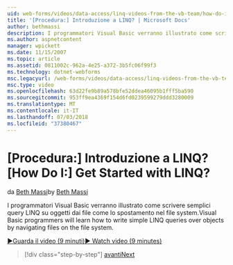 ```yaml
---
uid: web-forms/videos/data-access/linq-videos-from-the-vb-team/how-do-i-get-started-with-linq
title: '[Procedura:] Introduzione a LINQ? | Microsoft Docs'
author: bethmassi
description: I programmatori Visual Basic verranno illustrato come scrivere semplici query LINQ su oggetti dai file come lo spostamento nel file system.
ms.author: aspnetcontent
manager: wpickett
ms.date: 11/15/2007
ms.topic: article
ms.assetid: 0811002c-962a-4e25-a372-3b5fc06f99f3
ms.technology: dotnet-webforms
msc.legacyurl: /web-forms/videos/data-access/linq-videos-from-the-vb-team/how-do-i-get-started-with-linq
msc.type: video
ms.openlocfilehash: 63d22fe9b89a578bfe52ddea46095b1fff5ba590
ms.sourcegitcommit: 953ff9ea4369f154d6fd0239599279ddd3280009
ms.translationtype: MT
ms.contentlocale: it-IT
ms.lasthandoff: 07/03/2018
ms.locfileid: "37380467"
---
```

<a name="how-do-i-get-started-with-linq"></a><span data-ttu-id="66677-104">[Procedura:] Introduzione a LINQ?</span><span class="sxs-lookup"><span data-stu-id="66677-104">[How Do I:] Get Started with LINQ?</span></span>
====================
<span data-ttu-id="66677-105">da [Beth Massi](https://github.com/bethmassi)</span><span class="sxs-lookup"><span data-stu-id="66677-105">by [Beth Massi](https://github.com/bethmassi)</span></span>

<span data-ttu-id="66677-106">I programmatori Visual Basic verranno illustrato come scrivere semplici query LINQ su oggetti dai file come lo spostamento nel file system.</span><span class="sxs-lookup"><span data-stu-id="66677-106">Visual Basic programmers will learn how to write simple LINQ queries over objects by navigating files on the file system.</span></span>

[<span data-ttu-id="66677-107">&#9654;Guarda il video (9 minuti)</span><span class="sxs-lookup"><span data-stu-id="66677-107">&#9654; Watch video (9 minutes)</span></span>](https://channel9.msdn.com/Blogs/ASP-NET-Site-Videos/how-do-i-get-started-with-linq)

> [!div class="step-by-step"]
> [<span data-ttu-id="66677-108">avanti</span><span class="sxs-lookup"><span data-stu-id="66677-108">Next</span></span>](how-do-i-perform-group-and-aggregate-queries.md)
